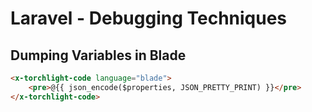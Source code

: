 # Laravel - Debugging Techniques

## Dumping Variables in Blade

```html +parse-code
<x-torchlight-code language="blade">
    <pre>@{{ json_encode($properties, JSON_PRETTY_PRINT) }}</pre>
</x-torchlight-code>
```





